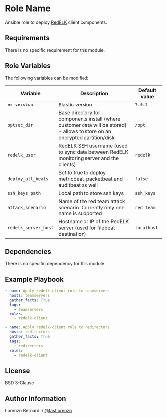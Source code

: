 Role Name
=========

Ansible role to deploy [RedELK](https://github.com/outflanknl/RedELK/) client components.

Requirements
------------

There is no specific requirement for this module.

Role Variables
--------------

The following variables can be modified:

| Variable | Description | Default value |
|----------|-------------|---------------|
| `es_version` | Elastic version | `7.9.2` |
| `optsec_dir` | Base directory for components install (where customer data will be stored) - allows to store on an encrypted partition/disk | `/opt` |
| `redelk_user` | RedELK SSH username (used to sync data between RedELK monitoring server and the clients) | `redelk` |
| `deploy_all_beats` | Set to true to deploy metricbeat, packetbeat and auditbeat as well | `false` |
| `ssh_keys_path` | Local path to store ssh keys | `ssh_keys` |
| `attack_scenario` | Name of the red team attack scenario. Currently only one name is supported | `red team` |
| `redelk_server_host` | Hostname or IP of the RedELK server (used for filebeat destination) | `localhost` |

Dependencies
------------

There is no specific dependency for this module.

Example Playbook
----------------

```yaml
- name: Apply redelk-client role to teamservers
  hosts: teamservers
  gather_facts: True
  tags:
    - teamservers
  roles:
    - redelk-client

- name: Apply redelk-client role to redirectors
  hosts: redirectors
  gather_facts: True
  tags:
    - redirectors
  roles:
    - redelk-client
```

License
-------

BSD 3-Clause

Author Information
------------------

Lorenzo Bernardi / [@fastlorenzo](https://twitter.com/fastlorenzo)
